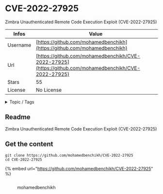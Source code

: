 # CVE-2022-27925

Zimbra Unauthenticated Remote Code Execution Exploit (CVE-2022-27925)

| Infos    | Value                                                              |
| -------- | -------------------------------------------------------------------|
| Username | [https://github.com/mohamedbenchikh](https://github.com/mohamedbenchikh) |
| Url      | [https://github.com/mohamedbenchikh/CVE-2022-27925](https://github.com/mohamedbenchikh/CVE-2022-27925)                                               |
| Stars    | 55                                                          |
| License  | No License                                                        |

<details>

<summary>Topic / Tags</summary>

* cve-2022-27925* exploit* zimbra* zimbra-exploit

</details>

## Readme

Zimbra Unauthenticated Remote Code Execution Exploit (CVE-2022-27925)



## Get the content

```
git clone https://github.com/mohamedbenchikh/CVE-2022-27925
cd CVE-2022-27925
```

{% embed url="https://github.com/mohamedbenchikh/CVE-2022-27925" %}

<figure><img src="https://avatars.githubusercontent.com/u/58364955?v=4" alt=""><figcaption><p>mohamedbenchikh</p></figcaption></figure>
